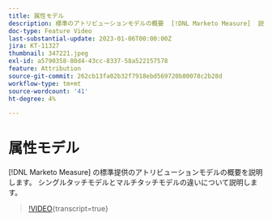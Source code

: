 ```yaml
---
title: 属性モデル
description: 標準のアトリビューションモデルの概要  [!DNL Marketo Measure]  説明します。 シングルタッチモデルとマルチタッチモデルの違いについて説明します。
doc-type: Feature Video
last-substantial-update: 2023-01-06T00:00:00Z
jira: KT-11327
thumbnail: 347221.jpeg
exl-id: a5790358-80d4-43cc-8337-58a522157578
feature: Attribution
source-git-commit: 262cb13fa02b32f7918ebd569720b80078c2b28d
workflow-type: tm+mt
source-wordcount: '41'
ht-degree: 4%

---
```


# 属性モデル

[!DNL Marketo Measure] の標準提供のアトリビューションモデルの概要を説明します。 シングルタッチモデルとマルチタッチモデルの違いについて説明します。

>[!VIDEO](https://video.tv.adobe.com/v/3421790/?learn=on&captions=jpn){transcript=true}

